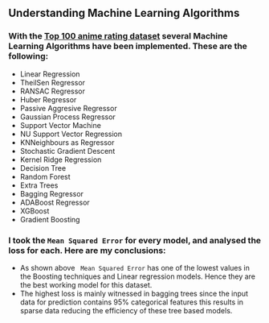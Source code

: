 ## Understanding Machine Learning Algorithms
### With the [Top 100 anime rating dataset](https://github.com/apeksha235/data_science/blob/main/Week_5/final_anime_dataset.csv) several Machine Learning Algorithms have been implemented. These are the following: 
- Linear Regression 
- TheilSen Regressor 
- RANSAC Regressor
- Huber Regressor
- Passive Aggresive Regressor
- Gaussian Process Regressor
- Support Vector Machine
- NU Support Vector Regression 
- KNNeighbours as Regressor
- Stochastic Gradient Descent
- Kernel Ridge Regression 
- Decision Tree
- Random Forest
- Extra Trees
- Bagging Regressor
- ADABoost Regressor
- XGBoost 
- Gradient Boosting

### I took the ```Mean Squared Error``` for every model, and analysed the loss for each. Here are my conclusions: 
 - As shown above ``` Mean Squared Error``` has one of the lowest values in the Boosting techniques and Linear regression models. Hence they are the best working model for this dataset.
 - The highest loss is mainly witnessed in bagging trees since the input data for prediction contains 95% categorical features this results in sparse data reducing the efficiency of these tree based models.
